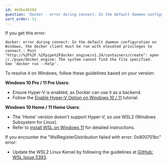 ```yaml
---
id: 46dbe4810d
question: 'Docker - error during connect: In the default daemon configuration on Windows, the docker client must be run with elevated privileges'
sort_order: 11
---
```


If you get this error:

```
docker: error during connect: In the default daemon configuration on Windows, the docker client must be run with elevated privileges to connect.: Post "http://%2F%2F.%2Fpipe%2Fdocker_engine/v1.24/containers/create": open //./pipe/docker_engine: The system cannot find the file specified.
See 'docker run --help'.
```

To resolve it on Windows, follow these guidelines based on your version:

**Windows 10 Pro / 11 Pro Users**:

* Ensure Hyper-V is enabled, as Docker can use it as a backend.
* Follow the [Enable Hyper-V Option on Windows 10 / 11](https://www.c-sharpcorner.com/article/install-and-configured-docker-desktop-in-windows-10/) tutorial.

**Windows 10 Home / 11 Home Users**:

* The 'Home' version doesn't support Hyper-V, so use WSL2 (Windows Subsystem for Linux).
* Refer to [install WSL on Windows 11](https://pureinfotech.com/install-wsl-windows-11/) for detailed instructions.

If you encounter the "WslRegisterDistribution failed with error: 0x800701bc" error:

- Update the WSL2 Linux Kernel by following the guidelines at [GitHub: WSL Issue 5393](https://github.com/microsoft/WSL/issues/5393).